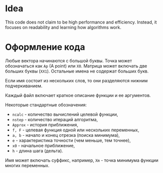 # Idea

This code does not claim to be high performance and efficiency. 
Instead, it focuses on readability and learning how algorithms work.

# Оформление кода

Любые вектора начинаются с большой буквы.
Точка может обозначаться как `Ap` (A point) или `X0`.
Матрица может включать две больших буквы (`XX1`).
Остальные имена не содержат больших букв. 

Если имя состоит из нескольких слов, то они разделяются нижним подчеркиванием.

Каждый файл включает краткое описание функции и ее аргументов.

Некоторые стандартные обозначения:
- `ncalc` - количество вычислений целевой функции,
- `nstep` - количество итераций алгоритма,
- `Approx` - история приближения,
- `f, F` - целевая функция одной или нескольких переменных,
- `a, b` - начало и конец отрезка (поиска минимума),
- `e` - характеристика точности (чем меньше, тем точнее),
- `x0` - начальное приближение,
- `h` - длина шага (дельта).

Имя может включать суффикс, например, `Xm` - точка минимума функции многих переменных.
